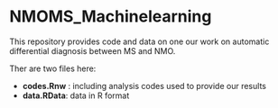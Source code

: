 NMOMS_Machinelearning
=====================

This repository provides code and data on one our work on automatic differential diagnosis between MS and NMO.

Ther are two files here:
 
 - __codes.Rnw__ : including analysis codes used to provide our results
 - __data.RData__: data in R format
